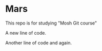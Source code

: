 # Mars
This repo is for studying "Mosh Git course"

A new line of code.

Another line of code and again.
